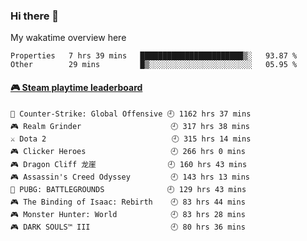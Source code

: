 ### Hi there 👋

<!--
**Jassy930/Jassy930** is a ✨ _special_ ✨ repository because its `README.md` (this file) appears on your GitHub profile.

Here are some ideas to get you started:

- 🔭 I’m currently working on ...
- 🌱 I’m currently learning ...
- 👯 I’m looking to collaborate on ...
- 🤔 I’m looking for help with ...
- 💬 Ask me about ...
- 📫 How to reach me: ...
- 😄 Pronouns: ...
- ⚡ Fun fact: ...
-->

My wakatime overview here
<!--START_SECTION:waka-->

```text
Properties   7 hrs 39 mins   ███████████████████████▒░   93.87 %
Other        29 mins         █▒░░░░░░░░░░░░░░░░░░░░░░░   05.95 %
```

<!--END_SECTION:waka-->

<!-- steam-box start -->
#### <a href="https://gist.github.com/3602b6dec597f0f0b5031a17696d22ad" target="_blank">🎮 Steam playtime leaderboard</a>
```text
🔫 Counter-Strike: Global Offensive 🕘 1162 hrs 37 mins
🎮 Realm Grinder                    🕘 317 hrs 38 mins
⚔️ Dota 2                            🕘 315 hrs 14 mins
🎮 Clicker Heroes                   🕘 266 hrs 0 mins
🎮 Dragon Cliff 龙崖                🕘 160 hrs 43 mins
🎮 Assassin's Creed Odyssey         🕘 143 hrs 13 mins
🍳 PUBG: BATTLEGROUNDS              🕘 129 hrs 43 mins
🎮 The Binding of Isaac: Rebirth    🕘 83 hrs 44 mins
🎮 Monster Hunter: World            🕘 83 hrs 28 mins
🎮 DARK SOULS™ III                  🕘 80 hrs 36 mins
```
<!-- Powered by https://github.com/YouEclipse/steam-box . -->
<!-- steam-box end -->
 
